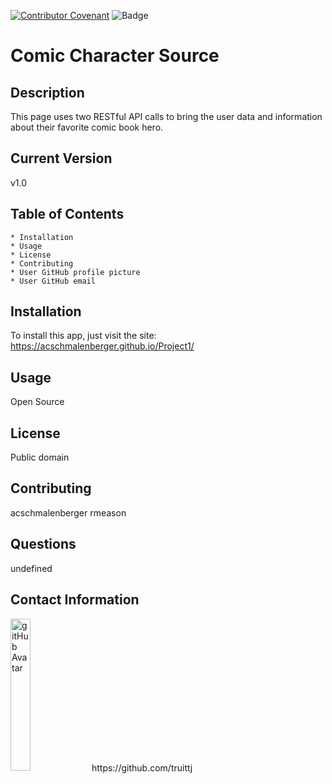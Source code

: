 
[![Contributor Covenant](https://img.shields.io/badge/Contributor%20Covenant-v2.0%20adopted-ff69b4.svg)](code_of_conduct.md)
![Badge](https://img.shields.io/badge/ReadMeComic_Character_Source-undefined-undefined)
# Comic Character Source

## Description

This page uses two RESTful API calls to bring the user data and information about their favorite comic book hero.

## Current Version 

v1.0

## Table of Contents

    * Installation
    * Usage
    * License
    * Contributing
    * User GitHub profile picture
    * User GitHub email
                
## Installation

To install this app, just visit the site: https://acschmalenberger.github.io/Project1/

## Usage

Open Source

## License

Public domain  

## Contributing
acschmalenberger
rmeason


## Questions
undefined

## Contact Information

<img src="https://avatars1.githubusercontent.com/u/63681296?v=4" alt="gitHub Avatar" width="25%">
https://github.com/truittj


